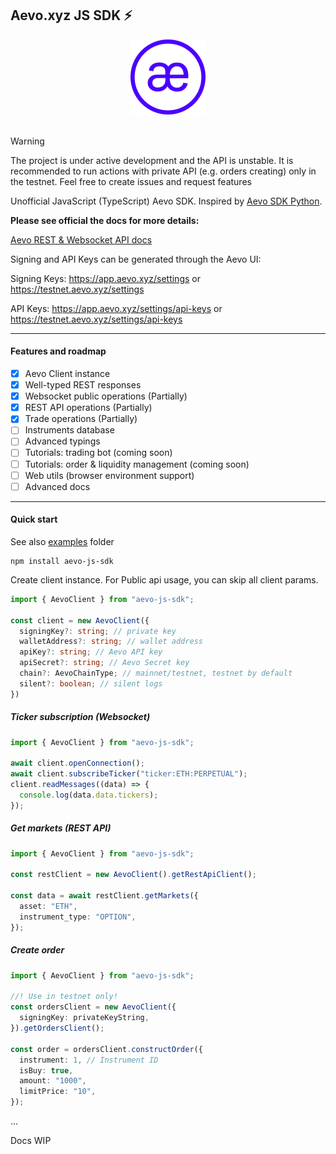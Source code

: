 ## Aevo.xyz JS SDK ⚡

<div align="center">
  <img src="./logo.png" width="120" height="120">
</div>

<br />

> [!WARNING]
> The project is under active development and the API is unstable. It is recommended to run actions with private API (e.g. orders creating) only in the testnet.
> Feel free to create issues and request features

Unofficial JavaScript (TypeScript) Aevo SDK. Inspired by [Aevo SDK Python](https://github.com/aevoxyz/aevo-sdk).

<strong>Please see official the docs for more details:</strong>

[Aevo REST & Websocket API docs](https://api-docs.aevo.xyz/reference/overview)

Signing and API Keys can be generated through the Aevo UI:

Signing Keys: https://app.aevo.xyz/settings or https://testnet.aevo.xyz/settings

API Keys: https://app.aevo.xyz/settings/api-keys or https://testnet.aevo.xyz/settings/api-keys

---

#### Features and roadmap

- [x] Aevo Client instance
- [x] Well-typed REST responses
- [x] Websocket public operations (Partially)
- [x] REST API operations (Partially)
- [x] Trade operations (Partially)
- [ ] Instruments database
- [ ] Advanced typings
- [ ] Tutorials: trading bot (coming soon)
- [ ] Tutorials: order & liquidity management (coming soon)
- [ ] Web utils (browser environment support)
- [ ] Advanced docs

---

#### Quick start

See also [examples](./examples) folder

```shell
npm install aevo-js-sdk
```

Create client instance.
For Public api usage, you can skip all client params.

```typescript
import { AevoClient } from "aevo-js-sdk";

const client = new AevoClient({
  signingKey?: string; // private key
  walletAddress?: string; // wallet address
  apiKey?: string; // Aevo API key
  apiSecret?: string; // Aevo Secret key
  chain?: AevoChainType; // mainnet/testnet, testnet by default
  silent?: boolean; // silent logs
})
```

##### Ticker subscription (Websocket)

```typescript
import { AevoClient } from "aevo-js-sdk";

await client.openConnection();
await client.subscribeTicker("ticker:ETH:PERPETUAL");
client.readMessages((data) => {
  console.log(data.data.tickers);
});
```

##### Get markets (REST API)

```typescript
import { AevoClient } from "aevo-js-sdk";

const restClient = new AevoClient().getRestApiClient();

const data = await restClient.getMarkets({
  asset: "ETH",
  instrument_type: "OPTION",
});
```

##### Create order

```typescript
import { AevoClient } from "aevo-js-sdk";

//! Use in testnet only!
const ordersClient = new AevoClient({
  signingKey: privateKeyString,
}).getOrdersClient();

const order = ordersClient.constructOrder({
  instrument: 1, // Instrument ID
  isBuy: true,
  amount: "1000",
  limitPrice: "10",
});
```

...

Docs WIP
